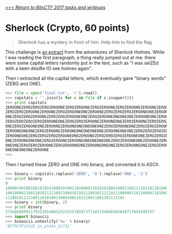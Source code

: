_[<<< Return to BitsCTF 2017 tasks and writeups](/bitsctf-2017)_
# Sherlock (Crypto, 60 points)

>Sherlock has a mystery in front of him. Help him to find the flag.

This challenge is [an extract](final.txt) from the adventures of Sherlock Holmes. While I was reading the first paragraph, a thing really jumped out at me: there were some capital letters randomly put in the text, such as "i was seiZEd with a keen desiRe tO see holmes again".

Then I extracted all the capital letters, which eventually gave "binary words" (ZERO and ONE).

```python
>>> file = open('final.txt', 'r').read()
>>> capitals = ''.join([c for c in file if c.isupper()])
>>> print capitals
ZEROONEZEROZEROZEROZEROONEZEROZEROONEZEROZEROONEZEROZEROONEZEROONEZEROONEZEROONE
ZEROZEROZEROONEZEROONEZEROZEROONEONEZEROONEZEROZEROZEROZEROONEONEZEROONEZEROONEZERO
ONEZEROZEROZEROONEZEROZEROZEROONEONEZEROZEROONEONEONEONEZEROONEONEZEROONEONEZEROONE
ZEROZEROZEROZEROZEROONEONEZEROZEROZEROONEZEROONEONEZEROZEROONEZEROZEROZEROZEROONE
ONEZEROZEROONEONEZEROONEZEROONEONEONEONEONEZEROZEROONEONEZEROZEROZEROONEZEROONEONE
ZEROONEONEONEZEROZEROONEZEROONEONEONEONEONEZEROONEONEONEZEROZEROZEROZEROZEROONEONE
ZEROONEONEZEROZEROZEROZEROONEONEZEROONEZEROZEROZEROZEROONEONEZEROZEROZEROONEZEROONE
ONEZEROONEONEONEZEROZEROONEZEROONEONEONEONEONEZEROZEROONEONEZEROONEZEROONEZEROZERO
ONEONEZEROZEROZEROONEZEROZEROONEONEZEROONEONEONEZEROZEROONEONEZEROZEROONEONEZEROONE
ONEONEONEONEZEROONE
>>>
```

Then I turned these ZERO and ONE into binary, and converted it in ASCII.

```python
>>> binary = capitals.replace('ZERO', '0').replace('ONE', '1')
>>> print binary
0
100001001001001010101000101001101000011010101000100011001111011011010000011000101
1001000011001101011111001100010110111001011111011100000110110000110100001100010110
1110010111110011010100110001001101110011001101111101
>>> binary = int(binary, 2)
>>> print binary
27268660991179512954985252255578187377187154666285848717059109757
>>> import binascii
>>> binascii.unhexlify('%x' % binary)
'BITSCTF{h1d3_1n_pl41n_5173}'
```
